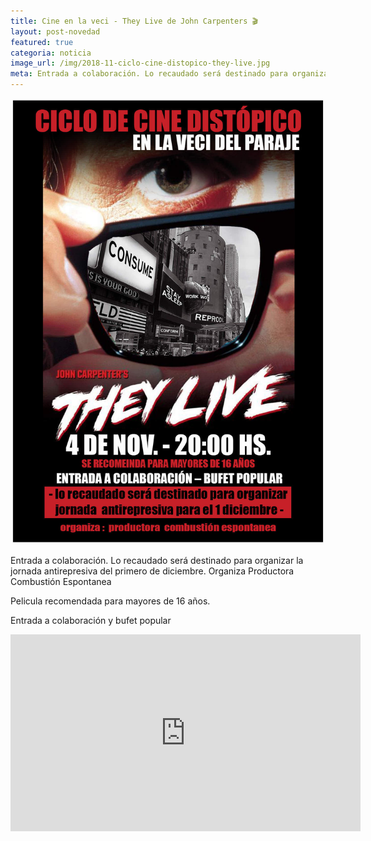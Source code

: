 ```yaml
---
title: Cine en la veci - They Live de John Carpenters 🎬
layout: post-novedad
featured: true
categoria: noticia
image_url: /img/2018-11-ciclo-cine-distopico-they-live.jpg
meta: Entrada a colaboración. Lo recaudado será destinado para organizar la jornada antirepresiva del primero de diciembre.
---
```


<div style="position: relative;">
	<div class="gallery col-3">
		<a style="width: 100%;" href="/img/2018-11-ciclo-cine-distopico-they-live.jpg" data-fancybox="images" data-srcset="/img/2018-11-ciclo-cine-distopico-they-live.jpg" class="item-gallery">
			<img src="/img/2018-11-ciclo-cine-distopico-they-live.jpg" />
		</a>
	</div>
</div>

Entrada a colaboración. Lo recaudado será destinado para organizar la jornada antirepresiva del primero de diciembre. Organiza Productora Combustión Espontanea

Pelicula recomendada para mayores de 16 años.

Entrada a colaboración y bufet popular

<iframe width="560" height="315" src="https://www.youtube.com/embed/RS0AnriARVg" frameborder="0" allow="accelerometer; autoplay; encrypted-media; gyroscope; picture-in-picture" allowfullscreen></iframe>